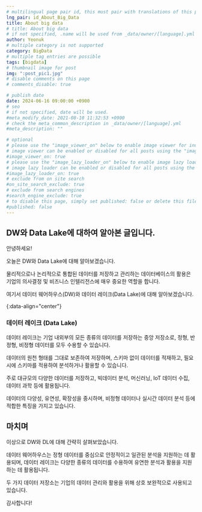 ```yaml
---
# multilingual page pair id, this must pair with translations of this page. (This name must be unique)
lng_pair: id_About_Big_Data
title: About big data
# title: About big data
# if not specified, .name will be used from _data/owner/[language].yml
author: Yeonuk
# multiple category is not supported
category: BigData
# multiple tag entries are possible
tags: [bigdata]
# thumbnail image for post
img: ":post_pic1.jpg"
# disable comments on this page
# comments_disable: true

# publish date
date: 2024-06-16 09:00:00 +0900
# seo
# if not specified, date will be used.
#meta_modify_date: 2021-08-10 11:32:53 +0900
# check the meta_common_description in _data/owner/[language].yml
#meta_description: ""

# optional
# please use the "image_viewer_on" below to enable image viewer for individual pages or posts (_posts/ or [language]/_posts folders).
# image viewer can be enabled or disabled for all posts using the "image_viewer_posts: true" setting in _data/conf/main.yml.
#image_viewer_on: true
# please use the "image_lazy_loader_on" below to enable image lazy loader for individual pages or posts (_posts/ or [language]/_posts folders).
# image lazy loader can be enabled or disabled for all posts using the "image_lazy_loader_posts: true" setting in _data/conf/main.yml.
#image_lazy_loader_on: true
# exclude from on site search
#on_site_search_exclude: true
# exclude from search engines
#search_engine_exclude: true
# to disable this page, simply set published: false or delete this file
#published: false
---
```


<!-- outline-start -->

## DW와 Data Lake에 대하여 알아본 글입니다.

안녕하세요!

오늘은 DW와 Data Lake에 대해 알아보겠습니다.

물리적으로나 논리적으로 통합된 데이터를 저장하고 관리하는 데이터베이스의 활용은 기업의 의사결정 및 비즈니스 인텔리전스에 매우 중요한 역할을 합니다.

여기서 데이터 웨어하우스(DW)와 데이터 레이크(Data Lake)에 대해 알아보겠습니다.

{:data-align="center"}

<!-- outline-end -->

### 데이터 레이크 (Data Lake)

데이터 레이크는 기업 내외부의 모든 종류의 데이터를 저장하는 중앙 저장소로, 정형, 반정형, 비정형 데이터를 모두 수용할 수 있습니다.

데이터의 원천 형태를 그대로 보존하여 저장하며, 스키마 없이 데이터를 적재하고, 필요 시에 스키마를 적용하여 분석하거나 활용할 수 있습니다.

주로 대규모의 다양한 데이터를 저장하고, 빅데이터 분석, 머신러닝, IoT 데이터 수집, 데이터 과학 등에 활용됩니다.

데이터의 다양성, 유연성, 확장성을 중시하며, 비정형 데이터나 실시간 데이터 분석 등에 적합한 특징을 가지고 있습니다.

## 마치며

이상으로 DW와 DL에 대해 간략히 살펴보았습니다.

데이터 웨어하우스는 정형 데이터를 중심으로 안정적이고 일관된 분석을 지원하는 데 활용되며, 데이터 레이크는 다양한 종류의 데이터를 수용하여 유연한 분석과 활용을 지원하는 데 활용됩니다.

두 가지 데이터 저장소는 기업의 데이터 관리와 활용을 위해 상호 보완적으로 사용되고 있습니다.

감사합니다!
